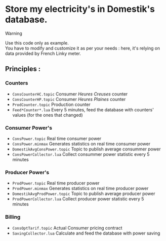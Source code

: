 # Store my electricity's in Domestik's database.

> [!WARNING]  
> Use this code only as example.<br>
> You have to modify and customize it as per your needs : 
> here, it's relying on data provided by French Linky meter.

## Principles :

### Counters

- `ConsCounterHC.topic` Consumer *Heures Creuses* counter
- `ConsCounterHP.topic` Consumer *Heures Plaines* counter
- `ProdCounter.topic` Production counter
- `Feed*Counter*.lua` Every 5 minutes, feed the database with counters' values (for the ones that changed)

### Consumer Power's

- `ConsPower.topic` Real time consumer power
- `ConsPower.minmax` Generates statistics on real time consumer power
- `DomestikAvgConsPower.topic` Topic to publish average consummer power
- `ConsPowerCollector.lua` Collect consummer power statistic every 5 minutes

### Producer Power's
- `ProdPower.topic` Real time producer power
- `ProdPower.minmax` Generates statistics on real time producer power
- `DomestikAvgProdPower.topic` Topic to publish average producer power
- `ProdPowerCollector.lua` Collect producer power statistic every 5 minutes

### Billing
- `ConsOptTarif.topic` Actual Consumer pricing contract
- `SavingCollector.lua` Calculate and feed the database with power saving
